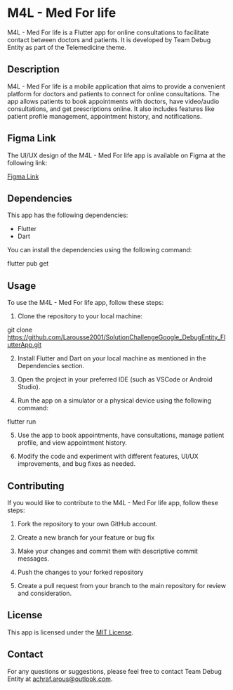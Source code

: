 # M4L - Med For life

M4L - Med For life is a Flutter app for online consultations to facilitate contact between doctors and patients. It is developed by Team Debug Entity as part of the Telemedicine theme.

## Description

M4L - Med For life is a mobile application that aims to provide a convenient platform for doctors and patients to connect for online consultations. The app allows patients to book appointments with doctors, have video/audio consultations, and get prescriptions online. It also includes features like patient profile management, appointment history, and notifications.

## Figma Link

The UI/UX design of the M4L - Med For life app is available on Figma at the following link:

[Figma Link](https://www.figma.com/file/M6CdPm7UJ4MrZFMVn8nOEU/M4L?node-id=0%3A1)

## Dependencies

This app has the following dependencies:

- Flutter 
- Dart

You can install the dependencies using the following command:

flutter pub get


## Usage

To use the M4L - Med For life app, follow these steps:

1. Clone the repository to your local machine:

git clone https://github.com/Larousse2001/SolutionChallengeGoogle_DebugEntity_FlutterApp.git


2. Install Flutter and Dart on your local machine as mentioned in the Dependencies section.

3. Open the project in your preferred IDE (such as VSCode or Android Studio).

4. Run the app on a simulator or a physical device using the following command:

flutter run


5. Use the app to book appointments, have consultations, manage patient profile, and view appointment history.

6. Modify the code and experiment with different features, UI/UX improvements, and bug fixes as needed.

## Contributing

If you would like to contribute to the M4L - Med For life app, follow these steps:

1. Fork the repository to your own GitHub account.

2. Create a new branch for your feature or bug fix


3. Make your changes and commit them with descriptive commit messages.

4. Push the changes to your forked repository


5. Create a pull request from your branch to the main repository for review and consideration.

## License

This app is licensed under the [MIT License](LICENSE).

## Contact

For any questions or suggestions, please feel free to contact Team Debug Entity at [achraf.arous@outlook.com](mailto:achraf.arous@outlook.com).

